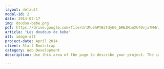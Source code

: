 ```yaml
---
layout: default
modal-id: 2
date: 2014-07-17
img: doudou-bebe.png
pdf: https://drive.google.com/file/d/1MuehPYBzTdyW6_6REIMunXU40vjx7MHr/preview
article: "Les doudous de bebe"
alt: image-alt
project-date: April 2014
client: Start Bootstrap
category: Web Development
description: Use this area of the page to describe your project. The icon above is part of a free icon set by <a href="https://sellfy.com/p/8Q9P/jV3VZ/">Flat Icons</a>. On their website, you can download their free set with 16 icons, or you can purchase the entire set with 146 icons for only $12!

---
```

